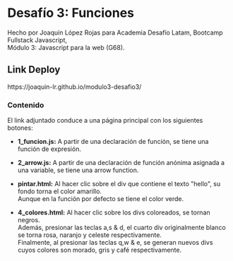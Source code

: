 <h1>Desafío 3: Funciones</h1>
<p>Hecho por Joaquín López Rojas para Academia Desafío Latam, Bootcamp Fullstack Javascript,<br>Módulo 3: Javascript para la web (G68).</p>

<h2>Link Deploy</h2>
<p>https://joaquin-lr.github.io/modulo3-desafio3/</p>

<h3>Contenido</h3>
<p>El link adjuntado conduce a una página principal con los siguientes botones:</p>
<ul>
  <li><p><b>1_funcion.js:</b> A partir de una declaración de función, se tiene una función de expresión.</p></li>
  <li><p><b>2_arrow.js:</b> A partir de una declaración de función anónima asignada a una variable, se tiene una arrow function.</p></li>
  <li><p><b>pintar.html:</b> Al hacer clic sobre el div que contiene el texto "hello", su fondo torna el color amarillo. <br>Aunque en la función por defecto se tiene el color verde.</p></li>
  <li><p><b>4_colores.html:</b> Al hacer clic sobre los divs coloreados, se tornan negros. <br>Además, presionar las teclas a,s & d, el cuarto div originalmente blanco se torna rosa, naranjo y celeste respectivamente. <br>Finalmente, al presionar las teclas q,w & e, se generan nuevos divs cuyos colores son morado, gris y café respectivamente.</p></li>
</ul>
